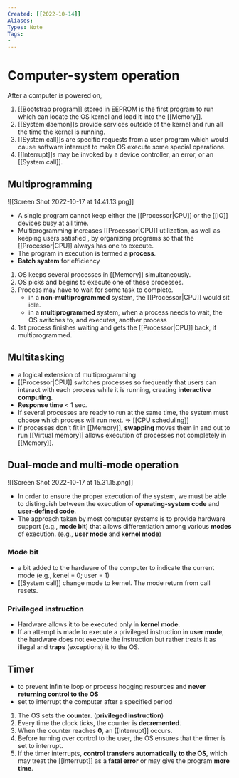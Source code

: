 ```yaml
---
Created: [[2022-10-14]]
Aliases: 
Types: Note
Tags: 
- 
---
```

# Computer-system operation
After a computer is powered on, 
1. [[Bootstrap program]] stored in EEPROM is the first program to run which can locate the OS kernel and load it into the [[Memory]]. 
2. [[System daemon]]s provide services outside of the kernel and run all the time the kernel is running. 
3. [[System call]]s are specific requests from a user program which would cause software interrupt to make OS execute some special operations. 
4. [[Interrupt]]s may be invoked by a device controller, an error, or an [[System call]]. 

## Multiprogramming
![[Screen Shot 2022-10-17 at 14.41.13.png]]
- A single program cannot keep either the [[Processor|CPU]] or the [[IO]] devices busy at all time. 
- Multiprogramming increases [[Processor|CPU]] utilization, as well as keeping users satisfied , by organizing programs so that the [[Processor|CPU]] always has one to execute. 
- The program in execution is termed a **process**. 
- **Batch system** for efficiency

1. OS keeps several processes in [[Memory]] simultaneously. 
2. OS picks and begins to execute one of these processes. 
3. Process may have to wait for some task to complete. 
	- in a **non-multiprogrammed** system, the [[Processor|CPU]] would sit idle. 
	- in a **multiprogrammed** system, when a process needs to wait, the OS switches to, and executes, another process
4. 1st process finishes waiting and gets the [[Processor|CPU]] back, if multiprogrammed. 

## Multitasking
- a logical extension of multiprogramming
- [[Processor|CPU]] switches processes so frequently that users can interact with each process while it is running, creating **interactive computing**. 
- **Response time** < 1 sec. 
- If several processes are ready to run at the same time, the system must choose which process will run next. $\Rightarrow$ [[CPU scheduling]]
- If processes don't fit in [[Memory]], **swapping** moves them in and out to run [[Virtual memory]] allows execution of processes not completely in [[Memory]]. 

## Dual-mode and multi-mode operation
![[Screen Shot 2022-10-17 at 15.31.15.png]]
- In order to ensure the proper execution of the system, we must be able to distinguish between the execution of **operating-system code** and **user-defined code**.
- The approach taken by most computer systems is to provide hardware support (e.g., **mode bit**) that allows differentiation among various **modes** of execution. (e.g., **user mode** and **kernel mode**)

### Mode bit
- a bit added to the hardware of the computer to indicate the current mode 
  (e.g., kenel = 0; user = 1)
- [[System call]] change mode to kernel. The mode return from call resets. 

### Privileged instruction
- Hardware allows it to be executed only in **kernel mode**. 
- If an attempt is made to execute a privileged instruction in **user mode**, the hardware does not execute the instruction but rather treats it as illegal and **traps** (exceptions) it to the OS.

## Timer
-  to prevent infinite loop or process hogging resources and **never returning control to the OS**
- set to interrupt the computer after a specified period

1. The OS sets the **counter**. (**privileged instruction**)
2. Every time the clock ticks, the counter is **decremented**. 
3. When the counter reaches **0**, an [[Interrupt]] occurs.
4. Before turning over control to the user, the OS ensures that the timer is set to interrupt.
5. If the timer interrupts, **control transfers automatically to the OS**, which may treat the [[Interrupt]] as a **fatal error** or may give the program **more time**.